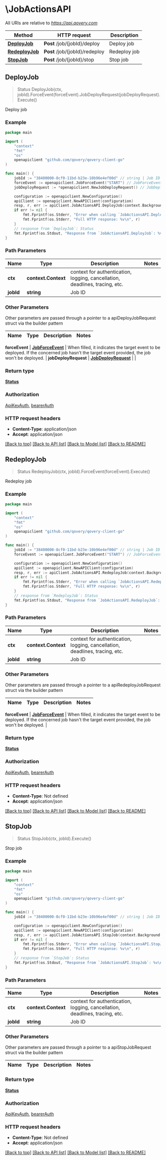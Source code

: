 # \JobActionsAPI

All URIs are relative to *https://api.qovery.com*

Method | HTTP request | Description
------------- | ------------- | -------------
[**DeployJob**](JobActionsAPI.md#DeployJob) | **Post** /job/{jobId}/deploy | Deploy job
[**RedeployJob**](JobActionsAPI.md#RedeployJob) | **Post** /job/{jobId}/redeploy | Redeploy job
[**StopJob**](JobActionsAPI.md#StopJob) | **Post** /job/{jobId}/stop | Stop job



## DeployJob

> Status DeployJob(ctx, jobId).ForceEvent(forceEvent).JobDeployRequest(jobDeployRequest).Execute()

Deploy job



### Example

```go
package main

import (
	"context"
	"fmt"
	"os"
	openapiclient "github.com/qovery/qovery-client-go"
)

func main() {
	jobId := "38400000-8cf0-11bd-b23e-10b96e4ef00d" // string | Job ID
	forceEvent := openapiclient.JobForceEvent("START") // JobForceEvent | When filled, it indicates the target event to be deployed.   If the concerned job hasn't the target event provided, the job won't be deployed.  (optional)
	jobDeployRequest := *openapiclient.NewJobDeployRequest() // JobDeployRequest |  (optional)

	configuration := openapiclient.NewConfiguration()
	apiClient := openapiclient.NewAPIClient(configuration)
	resp, r, err := apiClient.JobActionsAPI.DeployJob(context.Background(), jobId).ForceEvent(forceEvent).JobDeployRequest(jobDeployRequest).Execute()
	if err != nil {
		fmt.Fprintf(os.Stderr, "Error when calling `JobActionsAPI.DeployJob``: %v\n", err)
		fmt.Fprintf(os.Stderr, "Full HTTP response: %v\n", r)
	}
	// response from `DeployJob`: Status
	fmt.Fprintf(os.Stdout, "Response from `JobActionsAPI.DeployJob`: %v\n", resp)
}
```

### Path Parameters


Name | Type | Description  | Notes
------------- | ------------- | ------------- | -------------
**ctx** | **context.Context** | context for authentication, logging, cancellation, deadlines, tracing, etc.
**jobId** | **string** | Job ID | 

### Other Parameters

Other parameters are passed through a pointer to a apiDeployJobRequest struct via the builder pattern


Name | Type | Description  | Notes
------------- | ------------- | ------------- | -------------

 **forceEvent** | [**JobForceEvent**](JobForceEvent.md) | When filled, it indicates the target event to be deployed.   If the concerned job hasn&#39;t the target event provided, the job won&#39;t be deployed.  | 
 **jobDeployRequest** | [**JobDeployRequest**](JobDeployRequest.md) |  | 

### Return type

[**Status**](Status.md)

### Authorization

[ApiKeyAuth](../README.md#ApiKeyAuth), [bearerAuth](../README.md#bearerAuth)

### HTTP request headers

- **Content-Type**: application/json
- **Accept**: application/json

[[Back to top]](#) [[Back to API list]](../README.md#documentation-for-api-endpoints)
[[Back to Model list]](../README.md#documentation-for-models)
[[Back to README]](../README.md)


## RedeployJob

> Status RedeployJob(ctx, jobId).ForceEvent(forceEvent).Execute()

Redeploy job

### Example

```go
package main

import (
	"context"
	"fmt"
	"os"
	openapiclient "github.com/qovery/qovery-client-go"
)

func main() {
	jobId := "38400000-8cf0-11bd-b23e-10b96e4ef00d" // string | Job ID
	forceEvent := openapiclient.JobForceEvent("START") // JobForceEvent | When filled, it indicates the target event to be deployed.   If the concerned job hasn't the target event provided, the job won't be deployed.  (optional)

	configuration := openapiclient.NewConfiguration()
	apiClient := openapiclient.NewAPIClient(configuration)
	resp, r, err := apiClient.JobActionsAPI.RedeployJob(context.Background(), jobId).ForceEvent(forceEvent).Execute()
	if err != nil {
		fmt.Fprintf(os.Stderr, "Error when calling `JobActionsAPI.RedeployJob``: %v\n", err)
		fmt.Fprintf(os.Stderr, "Full HTTP response: %v\n", r)
	}
	// response from `RedeployJob`: Status
	fmt.Fprintf(os.Stdout, "Response from `JobActionsAPI.RedeployJob`: %v\n", resp)
}
```

### Path Parameters


Name | Type | Description  | Notes
------------- | ------------- | ------------- | -------------
**ctx** | **context.Context** | context for authentication, logging, cancellation, deadlines, tracing, etc.
**jobId** | **string** | Job ID | 

### Other Parameters

Other parameters are passed through a pointer to a apiRedeployJobRequest struct via the builder pattern


Name | Type | Description  | Notes
------------- | ------------- | ------------- | -------------

 **forceEvent** | [**JobForceEvent**](JobForceEvent.md) | When filled, it indicates the target event to be deployed.   If the concerned job hasn&#39;t the target event provided, the job won&#39;t be deployed.  | 

### Return type

[**Status**](Status.md)

### Authorization

[ApiKeyAuth](../README.md#ApiKeyAuth), [bearerAuth](../README.md#bearerAuth)

### HTTP request headers

- **Content-Type**: Not defined
- **Accept**: application/json

[[Back to top]](#) [[Back to API list]](../README.md#documentation-for-api-endpoints)
[[Back to Model list]](../README.md#documentation-for-models)
[[Back to README]](../README.md)


## StopJob

> Status StopJob(ctx, jobId).Execute()

Stop job

### Example

```go
package main

import (
	"context"
	"fmt"
	"os"
	openapiclient "github.com/qovery/qovery-client-go"
)

func main() {
	jobId := "38400000-8cf0-11bd-b23e-10b96e4ef00d" // string | Job ID

	configuration := openapiclient.NewConfiguration()
	apiClient := openapiclient.NewAPIClient(configuration)
	resp, r, err := apiClient.JobActionsAPI.StopJob(context.Background(), jobId).Execute()
	if err != nil {
		fmt.Fprintf(os.Stderr, "Error when calling `JobActionsAPI.StopJob``: %v\n", err)
		fmt.Fprintf(os.Stderr, "Full HTTP response: %v\n", r)
	}
	// response from `StopJob`: Status
	fmt.Fprintf(os.Stdout, "Response from `JobActionsAPI.StopJob`: %v\n", resp)
}
```

### Path Parameters


Name | Type | Description  | Notes
------------- | ------------- | ------------- | -------------
**ctx** | **context.Context** | context for authentication, logging, cancellation, deadlines, tracing, etc.
**jobId** | **string** | Job ID | 

### Other Parameters

Other parameters are passed through a pointer to a apiStopJobRequest struct via the builder pattern


Name | Type | Description  | Notes
------------- | ------------- | ------------- | -------------


### Return type

[**Status**](Status.md)

### Authorization

[ApiKeyAuth](../README.md#ApiKeyAuth), [bearerAuth](../README.md#bearerAuth)

### HTTP request headers

- **Content-Type**: Not defined
- **Accept**: application/json

[[Back to top]](#) [[Back to API list]](../README.md#documentation-for-api-endpoints)
[[Back to Model list]](../README.md#documentation-for-models)
[[Back to README]](../README.md)

